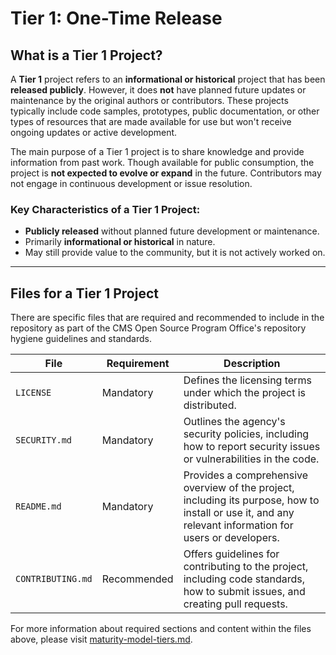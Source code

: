 # Tier 1: One-Time Release

## What is a Tier 1 Project?

A **Tier 1** project refers to an **informational or historical** project that has been **released publicly**. However, it does **not** have planned future updates or maintenance by the original authors or contributors. These projects typically include code samples, prototypes, public documentation, or other types of resources that are made available for use but won't receive ongoing updates or active development.

The main purpose of a Tier 1 project is to share knowledge and provide information from past work. Though available for public consumption, the project is **not expected to evolve or expand** in the future. Contributors may not engage in continuous development or issue resolution.

### Key Characteristics of a Tier 1 Project:
- **Publicly released** without planned future development or maintenance.
- Primarily **informational or historical** in nature.
- May still provide value to the community, but it is not actively worked on.
  
---

## Files for a Tier 1 Project

There are specific files that are required and recommended to include in the repository as part of the CMS Open Source Program Office's repository hygiene guidelines and standards.


| **File**              | **Requirement** | **Description**                                                                                             |
|-----------------------|-----------------|-------------------------------------------------------------------------------------------------------------|
| `LICENSE`             | Mandatory       | Defines the licensing terms under which the project is distributed. |
| `SECURITY.md`         | Mandatory       | Outlines the agency's security policies, including how to report security issues or vulnerabilities in the code. |
| `README.md`           | Mandatory       | Provides a comprehensive overview of the project, including its purpose, how to install or use it, and any relevant information for users or developers. |
| `CONTRIBUTING.md`     | Recommended     | Offers guidelines for contributing to the project, including code standards, how to submit issues, and creating pull requests. |

For more information about required sections and content within the files above, please visit [maturity-model-tiers.md](https://github.com/DSACMS/repo-scaffolder/blob/main/maturity-model-tiers.md).